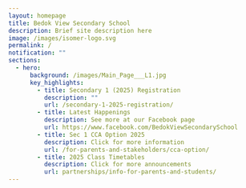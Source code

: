 ```yaml
---
layout: homepage
title: Bedok View Secondary School
description: Brief site description here
image: /images/isomer-logo.svg
permalink: /
notification: ""
sections:
  - hero:
      background: /images/Main_Page___L1.jpg
      key_highlights:
        - title: Secondary 1 (2025) Registration
          description: ""
          url: /secondary-1-2025-registration/
        - title: Latest Happenings
          description: See more at our Facebook page
          url: https://www.facebook.com/BedokViewSecondarySchool
        - title: Sec 1 CCA Option 2025
          description: Click for more information
          url: /for-parents-and-stakeholders/cca-option/
        - title: 2025 Class Timetables
          description: Click for more announcements
          url: partnerships/info-for-parents-and-students/
---
```

